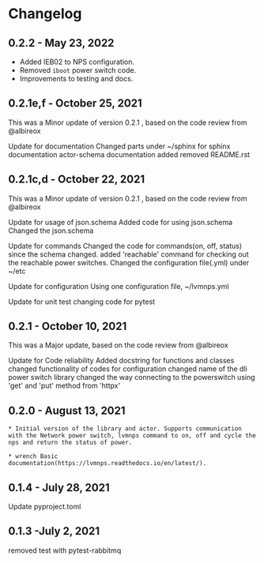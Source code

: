 # Changelog

## 0.2.2 - May 23, 2022

* Added IEB02 to NPS configuration.
* Removed `iboot` power switch code.
* Improvements to testing and docs.


## 0.2.1e,f - October 25, 2021

This was a Minor update of version 0.2.1 , based on the code review from @albireox

Update for documentation
Changed parts under ~/sphinx for sphinx documentation
actor-schema documentation added
removed README.rst


## 0.2.1c,d - October 22, 2021

This was a Minor update of version 0.2.1 , based on the code review from @albireox

Update for usage of json.schema
Added code for using json.schema
Changed the json.schema

Update for commands
Changed the code for commands(on, off, status) since the schema changed.
added 'reachable' command for checking out the reachable power switches.
Changed the configuration file(.yml) under ~/etc

Update for configuration
Using one configuration file, ~/lvmnps.yml

Update for unit test
changing code for pytest


## 0.2.1 - October 10, 2021

This was a Major update, based on the code review from @albireox

Update for Code reliability
Added docstring for functions and classes
changed functionality of codes for configuration
changed name of the dli power switch library
changed the way connecting to the powerswitch using 'get' and 'put' method from 'httpx'


## 0.2.0 - August 13, 2021

    * Initial version of the library and actor. Supports communication with the Network power switch, lvmnps command to on, off and cycle the nps and return the status of power.

    * wrench Basic documentation(https://lvmnps.readthedocs.io/en/latest/).


## 0.1.4 - July 28, 2021

Update pyproject.toml


## 0.1.3 -July 2, 2021

removed test with pytest-rabbitmq

